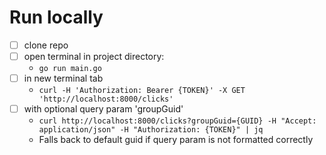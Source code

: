 # Run locally

- [ ] clone repo
- [ ] open terminal in project directory:  
    - `go run main.go`
- [ ] in new terminal tab
    - `curl -H 'Authorization: Bearer {TOKEN}' -X GET 'http://localhost:8000/clicks'`
- [ ] with optional query param 'groupGuid'
    - `curl http://localhost:8000/clicks?groupGuid={GUID} -H "Accept: application/json" -H "Authorization: {TOKEN}" | jq`
    - Falls back to default guid if query param is not formatted correctly
